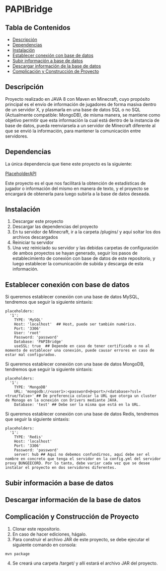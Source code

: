 # PAPIBridge

## Tabla de Contenidos

- [Descripción](#descripción)
- [Dependencias](#dependencias)
- [Instalación](#instalación)
- [Establecer conexión con base de datos](#establecer-conexión-con-base-de-datos)
- [Subir información a base de datos](#subir-información-a-base-de-datos)
- [Descargar información de la base de datos](#descargar-información-de-la-base-de-datos)
- [Complicación y Construcción de Proyecto](#complicación-y-construcción-de-proyecto)

## Descripción

Proyecto realizado en JAVA 8 con Maven en Minecraft, cuyo propósito principal es el envío de información de jugadores de forma masiva dentro de un servidor X, y plasmarla en una base de datos SQL o no SQL (Actualmente compatible: MongoDB), de misma manera, se mantiene como objetivo permitir que esta información la cual está dentro de la instancia de base de datos, pueda reenviarsela a un servidor de Minecraft diferente al que se envió la información, para mantener la comunicación entre servidores.

## Dependencias

La única dependencia que tiene este proyecto es la siguiente:

[PlaceholderAPI](https://www.spigotmc.org/resources/6245/)

Este proyecto es el que nos facilitará la obtención de estadísticas de jugador o información del mismo en manera de texto, y el proyecto se encargará de obtenerla para luego subirla a la base de datos deseada.

## Instalación

1) Descargar este proyecto
2) Descargar las dependencias del proyecto
3) En tu servidor de Minecraft, ir a la carpeta /plugins/ y aquí soltar los dos archivos descargados
4) Reiniciar tu servidor
5) Una vez reiniciado su servidor y las debidas carpetas de configuración de ambos proyectos se hayan generado, seguir los pasos de establecimiento de conexión con base de datos de este repositorio, y luego establecer la comunicación de subida y descarga de esta información.


## Establecer conexión con base de datos

Si queremos establecer conexión con una base de datos MySQL, tendremos que seguir la siguiente sintaxis:
```
placeholders:
  '1':
    TYPE: 'MySQL' 
    Host: 'localhost'  ## Host, puede ser también numérico.
    Port: '3306' 
    User: 'root'  
    Password: 'password' 
    Database: 'PAPIBridge'  
    useSSL: true  ## Depende en caso de tener certificado o no al momento de establecer una conexión, puede causar errores en caso de estar mal configuradoo.
```

Si queremos establecer conexión con una base de datos MongoDB, tendremos que seguir la siguiente sintaxis:
```
placeholders:
  '1':
    TYPE: 'MongoDB' 
    URL: 'mongodb://<user1>:<password>@<port>/<database>?ssl=<true/false>' ## De preferencia colocar la URL que otorga un cluster de Monogo en la ocnexión con Drivers mediante JAVA.
    Database: 'test' ## Debe ser la misma que está en la URL.
```

Si queremos establecer conexión con una base de datos Redis, tendremos que seguir la siguiente sintaxis:
```
placeholders:
  '1':
    TYPE: 'Redis' 
    Host: 'localhost' 
    Port: '3306' 
    Password: 'password' 
    server: hub ## Aquí no debemos confundirnos, aquí debe ser el nombre en concreto que tenga el servidor en la config.yml del servidor proxy BUNGEECORD. Por lo tanto, debe variar cada vez que se desee instalar el proyecto en dos servidores diferentes.
```

## Subir información a base de datos


## Descargar información de la base de datos


## Complicación y Construcción de Proyecto

1) Clonar este repositorio.
2) En caso de hacer ediciones, hágalo.
3) Para construir el archivo JAR de este proyecto, se debe ejecutar el siguiente comando en consola:
```
mvn package
```
4) Se creará una carpeta /target/ y allí estará el archivo JAR del proyecto.


